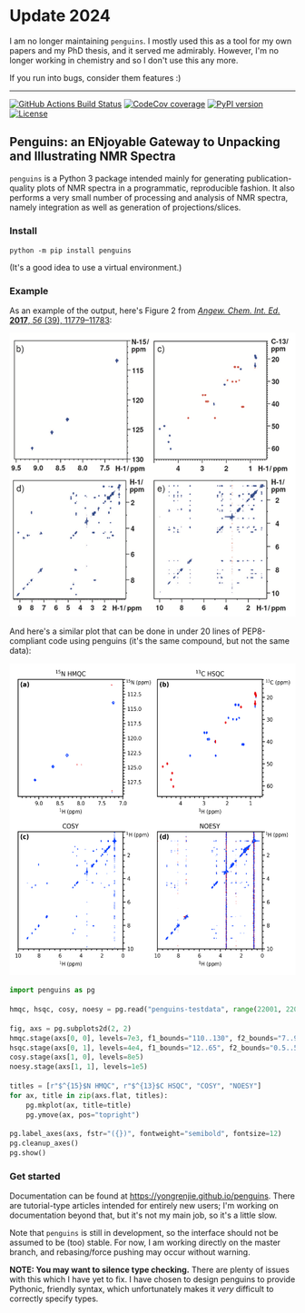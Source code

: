# Update 2024

I am no longer maintaining `penguins`.
I mostly used this as a tool for my own papers and my PhD thesis, and it served me admirably.
However, I'm no longer working in chemistry and so I don't use this any more.

If you run into bugs, consider them features :)

---------------------------------------

[![GitHub Actions Build Status](https://github.com/yongrenjie/penguins/workflows/tests/badge.svg?branch=dev-0.2)](https://github.com/yongrenjie/penguins/actions)
[![CodeCov coverage](https://codecov.io/gh/yongrenjie/penguins/branch/dev-0.2/graph/badge.svg?token=S8U2LJFVPY)](https://codecov.io/gh/yongrenjie/penguins)
[![PyPI version](https://badge.fury.io/py/penguins.svg)](https://badge.fury.io/py/penguins)
[![License](https://img.shields.io/github/license/yongrenjie/penguins)](https://en.wikipedia.org/wiki/MIT_License)

## Penguins: an ENjoyable Gateway to Unpacking and Illustrating NMR Spectra

`penguins` is a Python 3 package intended mainly for generating publication-quality plots of NMR spectra in a programmatic, reproducible fashion.
It also performs a very small number of processing and analysis of NMR spectra, namely integration as well as generation of projections/slices.

### Install

```
python -m pip install penguins
```

(It's a good idea to use a virtual environment.)

### Example

As an example of the output, here's Figure 2 from [*Angew. Chem. Int. Ed.* **2017**, *56* (39), 11779–11783](https://doi.org/10.1002/anie.201705506):

<div align="center"><img src="https://raw.githubusercontent.com/yongrenjie/penguins/master/docs/images/angew_example.png" height="500"></div>

And here's a similar plot that can be done in under 20 lines of PEP8-compliant code using penguins (it's the same compound, but not the same data):

<div align="center"><img src="https://raw.githubusercontent.com/yongrenjie/penguins/master/docs/images/readme_example.png" height="550"></div>

```python
import penguins as pg

hmqc, hsqc, cosy, noesy = pg.read("penguins-testdata", range(22001, 22005))

fig, axs = pg.subplots2d(2, 2)
hmqc.stage(axs[0, 0], levels=7e3, f1_bounds="110..130", f2_bounds="7..9.5")
hsqc.stage(axs[0, 1], levels=4e4, f1_bounds="12..65", f2_bounds="0.5..5")
cosy.stage(axs[1, 0], levels=8e5)
noesy.stage(axs[1, 1], levels=1e5)

titles = [r"$^{15}$N HMQC", r"$^{13}$C HSQC", "COSY", "NOESY"]
for ax, title in zip(axs.flat, titles):
    pg.mkplot(ax, title=title)
    pg.ymove(ax, pos="topright")

pg.label_axes(axs, fstr="({})", fontweight="semibold", fontsize=12)
pg.cleanup_axes()
pg.show()
```

### Get started

Documentation can be found at https://yongrenjie.github.io/penguins.
There are tutorial-type articles intended for entirely new users; I'm working on documentation beyond that, but it's not my main job, so it's a little slow.

Note that `penguins` is still in development, so the interface should not be assumed to be (too) stable. For now, I am working directly on the master branch, and rebasing/force pushing may occur without warning.

**NOTE: You may want to silence type checking.** There are plenty of issues with this which I have yet to fix.
I have chosen to design penguins to provide Pythonic, friendly syntax, which unfortunately makes it *very* difficult to correctly specify types.
